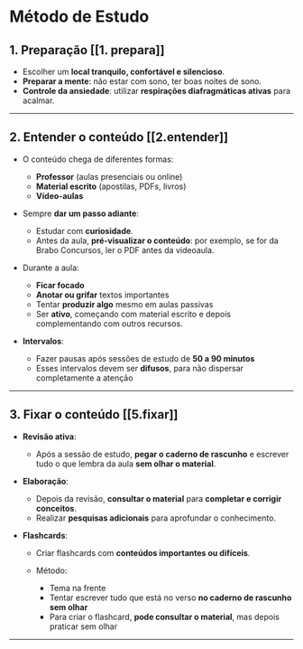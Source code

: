 # Método de Estudo

## 1. Preparação [[1.‎‎‎‎‎‎​ prepara]]

* Escolher um **local tranquilo, confortável e silencioso**.
* **Preparar a mente**: não estar com sono, ter boas noites de sono.
* **Controle da ansiedade**: utilizar **respirações diafragmáticas ativas** para acalmar.

---

## 2. Entender o conteúdo [[2.‎‎‎‎‎‎​ entender]]

* O conteúdo chega de diferentes formas:

  * **Professor** (aulas presenciais ou online)
  * **Material escrito** (apostilas, PDFs, livros)
  * **Vídeo-aulas**

* Sempre **dar um passo adiante**:

  * Estudar com **curiosidade**.
  * Antes da aula, **pré-visualizar o conteúdo**: por exemplo, se for da Brabo Concursos, ler o PDF antes da videoaula.

* Durante a aula:

  * **Ficar focado**
  * **Anotar ou grifar** textos importantes
  * Tentar **produzir algo** mesmo em aulas passivas
  * Ser **ativo**, começando com material escrito e depois complementando com outros recursos.

* **Intervalos**:

  * Fazer pausas após sessões de estudo de **50 a 90 minutos**
  * Esses intervalos devem ser **difusos**, para não dispersar completamente a atenção

---

## 3. Fixar o conteúdo [[5.‎‎‎‎‎‎​ fixar]]

* **Revisão ativa**:

  * Após a sessão de estudo, **pegar o caderno de rascunho** e escrever tudo o que lembra da aula **sem olhar o material**.
* **Elaboração**:

  * Depois da revisão, **consultar o material** para **completar e corrigir conceitos**.
  * Realizar **pesquisas adicionais** para aprofundar o conhecimento.
* **Flashcards**:

  * Criar flashcards com **conteúdos importantes ou difíceis**.
  * Método:

    * Tema na frente
    * Tentar escrever tudo que está no verso **no caderno de rascunho sem olhar**
    * Para criar o flashcard, **pode consultar o material**, mas depois praticar sem olhar

---
